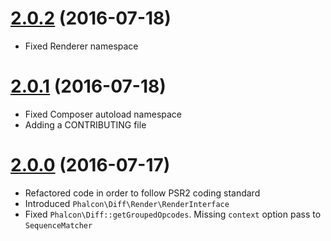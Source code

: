 # [2.0.2](https://github.com/phalcongelist/php-diff/releases/tag/v2.0.2) (2016-07-18)

* Fixed Renderer namespace

# [2.0.1](https://github.com/phalcongelist/php-diff/releases/tag/v2.0.1) (2016-07-18)

* Fixed Composer autoload namespace
* Adding a CONTRIBUTING file

# [2.0.0](https://github.com/phalcongelist/php-diff/releases/tag/v2.0.0) (2016-07-17)

* Refactored code in order to follow PSR2 coding standard
* Introduced `Phalcon\Diff\Render\RenderInterface`
* Fixed `Phalcon\Diff::getGroupedOpcodes`. Missing `context` option pass to `SequenceMatcher`
